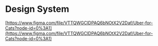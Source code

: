 # Design System

[https://www.figma.com/file/VTTQWGClDPAQ6bNOtX2V2Daf/Uber-for-Cats?node-id=0%3A1](https://www.figma.com/file/VTTQWGClDPAQ6bNOtX2V2Daf/Uber-for-Cats?node-id=0%3A1)
